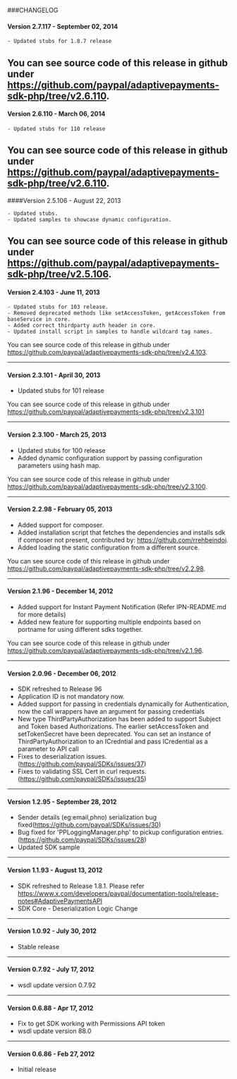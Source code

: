 ###CHANGELOG
#### Version 2.7.117 - September 02, 2014
 
	- Updated stubs for 1.8.7 release 
	
You can see source code of this release in github under https://github.com/paypal/adaptivepayments-sdk-php/tree/v2.6.110.
--------------------------------------------------------------------------------------------------

#### Version 2.6.110 - March 06, 2014
 
	- Updated stubs for 110 release 
	
You can see source code of this release in github under https://github.com/paypal/adaptivepayments-sdk-php/tree/v2.6.110.
--------------------------------------------------------------------------------------------------

####Version 2.5.106 - August 22, 2013
 
	- Updated stubs.
	- Updated samples to showcase dynamic configuration. 
	
You can see source code of this release in github under https://github.com/paypal/adaptivepayments-sdk-php/tree/v2.5.106.
--------------------------------------------------------------------------------------------------

#### Version 2.4.103 - June 11, 2013
 
	- Updated stubs for 103 release.
	- Removed deprecated methods like setAccessToken, getAccessToken from baseService in core.
    - Added correct thirdparty auth header in core.
	- Updated install script in samples to handle wildcard tag names. 
	
You can see source code of this release in github under https://github.com/paypal/adaptivepayments-sdk-php/tree/v2.4.103.

--------------------------------------------------------------------------------------------------

#### Version 2.3.101 - April 30, 2013

   - Updated stubs for 101 release

You can see source code of this release in github under https://github.com/paypal/adaptivepayments-sdk-php/tree/v2.3.101

--------------------------------------------------------------------------------------------------

#### Version 2.3.100 - March 25, 2013
 
   - Updated stubs for 100 release
   - Added dynamic configuration support by passing configuration parameters using hash map.
	
You can see source code of this release in github under https://github.com/paypal/adaptivepayments-sdk-php/tree/v2.3.100.

--------------------------------------------------------------------------------------------------

#### Version 2.2.98 - February 05, 2013
 
   - Added support for composer.
   - Added installation script that fetches the dependencies and installs sdk if composer not present, contributed by: https://github.com/rrehbeindoi.
   - Added loading the static configuration from a different source.
	
You can see source code of this release in github under https://github.com/paypal/adaptivepayments-sdk-php/tree/v2.2.98.

--------------------------------------------------------------------------------------------------

#### Version 2.1.96 - December 14, 2012
 
   - Added support for Instant Payment Notification (Refer IPN-README.md for more details)
   - Added new feature for supporting multiple endpoints based on portname for using different sdks together.
	
You can see source code of this release in github under https://github.com/paypal/adaptivepayments-sdk-php/tree/v2.1.96.

--------------------------------------------------------------------------------------------------

#### Version 2.0.96 - December 06, 2012
 
   - SDK refreshed to Release 96
   - Application ID is not mandatory now.
   - Added support for passing in credentials dynamically for Authentication, now the call 
     wrappers have an argument for passing credentials
   - New type ThirdPartyAuthorization has been added to support Subject and Token based Authorizations. The earlier
     setAccessToken and setTokenSecret have been deprecated. You can set an instance of ThirdPartyAuthorization to an 
     ICredntial and pass ICredential as a parameter to  API call
   - Fixes to deserialization issues.(https://github.com/paypal/SDKs/issues/37) 
   - Fixes to validating SSL Cert in curl requests.(https://github.com/paypal/SDKs/issues/35) 
	
--------------------------------------------------------------------------------------------------

#### Version 1.2.95 - September 28, 2012
 
   - Sender details (eg:email,phno) serialization bug fixed(https://github.com/paypal/SDKs/issues/30)
   - Bug fixed for 'PPLoggingManager.php' to pickup configuration entries.(https://github.com/paypal/SDKs/issues/28)
   - Updated SDK sample
	
--------------------------------------------------------------------------------------------------

#### Version 1.1.93 - August 13, 2012
 
   - SDK refreshed to Release 1.8.1. Please refer https://www.x.com/developers/paypal/documentation-tools/release-notes#AdaptivePaymentsAPI
   - SDK Core - Deserialization Logic Change

--------------------------------------------------------------------------------------------------

#### Version 1.0.92 - July 30, 2012
 
   - Stable release

-------------------------------------------------------------------------------------------------

#### Version 0.7.92 - July 17, 2012 

   - wsdl update version 0.7.92

-------------------------------------------------------------------------------------------------
	
#### Version 0.6.88 - Apr 17, 2012

   - Fix to get SDK working with Permissions API token
   - wsdl update version 88.0

-------------------------------------------------------------------------------------------------------

#### Version 0.6.86  - Feb 27, 2012

   - Initial release